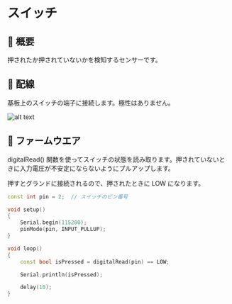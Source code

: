 # スイッチ

## 🌟 概要

押されたか押されていないかを検知するセンサーです。

## 🌟 配線

基板上のスイッチの端子に接続します。極性はありません。

![alt text](<Photo 2024-12-21, 11 41 00.jpg>)

## 🌟 ファームウエア

digitalRead() 関数を使ってスイッチの状態を読み取ります。押されていないときに入力電圧が不安定にならないようにプルアップします。

押すとグランドに接続されるので、押されたときに LOW になります。

```cpp
const int pin = 2;  // スイッチのピン番号

void setup()
{
    Serial.begin(115200);
    pinMode(pin, INPUT_PULLUP);
}

void loop()
{
    const bool isPressed = digitalRead(pin) == LOW;

    Serial.println(isPressed);

    delay(10);
}
```
